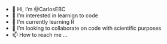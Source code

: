 - 👋 Hi, I’m @CarlosEBC
- 👀 I’m interested in learnign to code 
- 🌱 I’m currently learning R
- 💞️ I’m looking to collaborate on code with scientific purposes
- 📫 How to reach me ...

<!---
CarlosEBC/CarlosEBC is a ✨ special ✨ repository because its `README.md` (this file) appears on your GitHub profile.
You can click the Preview link to take a look at your changes.
--->
